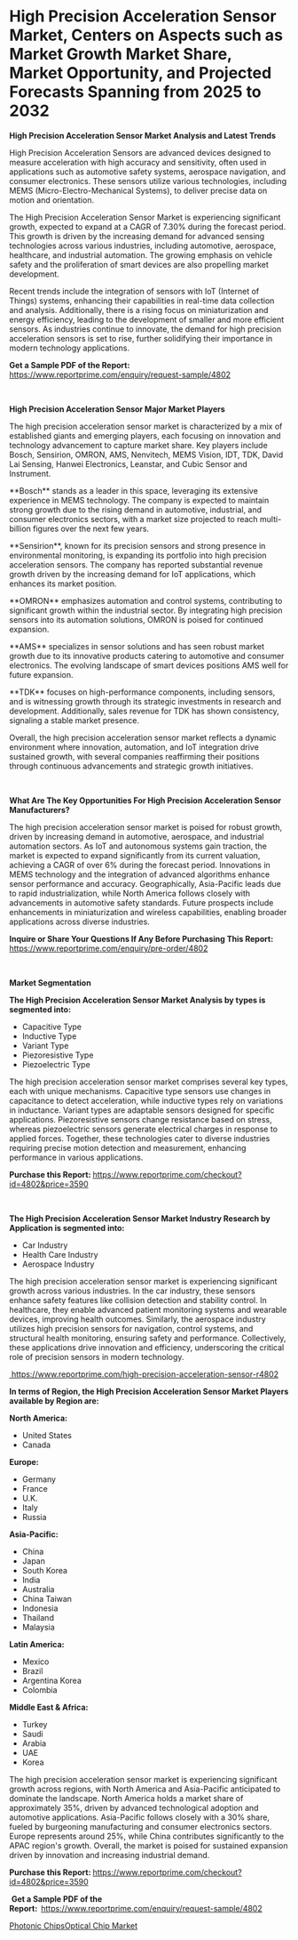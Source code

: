 <p><h1>High Precision Acceleration Sensor Market, Centers on Aspects such as Market Growth Market Share, Market Opportunity, and Projected Forecasts Spanning from 2025 to 2032</h1></p><p><strong>High Precision Acceleration Sensor Market Analysis and Latest Trends</strong></p>
<p><p>High Precision Acceleration Sensors are advanced devices designed to measure acceleration with high accuracy and sensitivity, often used in applications such as automotive safety systems, aerospace navigation, and consumer electronics. These sensors utilize various technologies, including MEMS (Micro-Electro-Mechanical Systems), to deliver precise data on motion and orientation.</p><p>The High Precision Acceleration Sensor Market is experiencing significant growth, expected to expand at a CAGR of 7.30% during the forecast period. This growth is driven by the increasing demand for advanced sensing technologies across various industries, including automotive, aerospace, healthcare, and industrial automation. The growing emphasis on vehicle safety and the proliferation of smart devices are also propelling market development.</p><p>Recent trends include the integration of sensors with IoT (Internet of Things) systems, enhancing their capabilities in real-time data collection and analysis. Additionally, there is a rising focus on miniaturization and energy efficiency, leading to the development of smaller and more efficient sensors. As industries continue to innovate, the demand for high precision acceleration sensors is set to rise, further solidifying their importance in modern technology applications.</p></p>
<p><strong>Get a Sample PDF of the Report:&nbsp;</strong> <a href="https://www.reportprime.com/enquiry/request-sample/4802?utm_campaign=3222&utm_medium=2&utm_source=Github&utm_content=ia&utm_term=19032025&utm_id=high-precision-acceleration-sensor">https://www.reportprime.com/enquiry/request-sample/4802</a></p>
<p>&nbsp;</p>
<p><strong>High Precision Acceleration Sensor Major Market Players</strong></p>
<p><p>The high precision acceleration sensor market is characterized by a mix of established giants and emerging players, each focusing on innovation and technology advancement to capture market share. Key players include Bosch, Sensirion, OMRON, AMS, Nenvitech, MEMS Vision, IDT, TDK, David Lai Sensing, Hanwei Electronics, Leanstar, and Cubic Sensor and Instrument.</p><p>**Bosch** stands as a leader in this space, leveraging its extensive experience in MEMS technology. The company is expected to maintain strong growth due to the rising demand in automotive, industrial, and consumer electronics sectors, with a market size projected to reach multi-billion figures over the next few years.</p><p>**Sensirion**, known for its precision sensors and strong presence in environmental monitoring, is expanding its portfolio into high precision acceleration sensors. The company has reported substantial revenue growth driven by the increasing demand for IoT applications, which enhances its market position.</p><p>**OMRON** emphasizes automation and control systems, contributing to significant growth within the industrial sector. By integrating high precision sensors into its automation solutions, OMRON is poised for continued expansion.</p><p>**AMS** specializes in sensor solutions and has seen robust market growth due to its innovative products catering to automotive and consumer electronics. The evolving landscape of smart devices positions AMS well for future expansion.</p><p>**TDK** focuses on high-performance components, including sensors, and is witnessing growth through its strategic investments in research and development. Additionally, sales revenue for TDK has shown consistency, signaling a stable market presence.</p><p>Overall, the high precision acceleration sensor market reflects a dynamic environment where innovation, automation, and IoT integration drive sustained growth, with several companies reaffirming their positions through continuous advancements and strategic growth initiatives.</p></p>
<p>&nbsp;</p>
<p><strong>What Are The Key Opportunities For High Precision Acceleration Sensor Manufacturers?</strong></p>
<p><p>The high precision acceleration sensor market is poised for robust growth, driven by increasing demand in automotive, aerospace, and industrial automation sectors. As IoT and autonomous systems gain traction, the market is expected to expand significantly from its current valuation, achieving a CAGR of over 6% during the forecast period. Innovations in MEMS technology and the integration of advanced algorithms enhance sensor performance and accuracy. Geographically, Asia-Pacific leads due to rapid industrialization, while North America follows closely with advancements in automotive safety standards. Future prospects include enhancements in miniaturization and wireless capabilities, enabling broader applications across diverse industries.</p></p>
<p><strong>Inquire or Share Your Questions If Any Before Purchasing This Report:</strong> <a href="https://www.reportprime.com/enquiry/pre-order/4802?utm_campaign=3222&utm_medium=2&utm_source=Github&utm_content=ia&utm_term=19032025&utm_id=high-precision-acceleration-sensor">https://www.reportprime.com/enquiry/pre-order/4802</a></p>
<p>&nbsp;</p>
<p><strong>Market Segmentation</strong></p>
<p><strong>The High Precision Acceleration Sensor Market Analysis by types is segmented into:</strong></p>
<p><ul><li>Capacitive Type</li><li>Inductive Type</li><li>Variant Type</li><li>Piezoresistive Type</li><li>Piezoelectric Type</li></ul></p>
<p><p>The high precision acceleration sensor market comprises several key types, each with unique mechanisms. Capacitive type sensors use changes in capacitance to detect acceleration, while inductive types rely on variations in inductance. Variant types are adaptable sensors designed for specific applications. Piezoresistive sensors change resistance based on stress, whereas piezoelectric sensors generate electrical charges in response to applied forces. Together, these technologies cater to diverse industries requiring precise motion detection and measurement, enhancing performance in various applications.</p></p>
<p><strong>Purchase this Report:&nbsp;</strong><a href="https://www.reportprime.com/checkout?id=4802&price=3590&utm_campaign=3222&utm_medium=2&utm_source=Github&utm_content=ia&utm_term=19032025&utm_id=high-precision-acceleration-sensor">https://www.reportprime.com/checkout?id=4802&price=3590</a></p>
<p>&nbsp;</p>
<p><strong>The High Precision Acceleration Sensor Market Industry Research by Application is segmented into:</strong></p>
<p><ul><li>Car Industry</li><li>Health Care Industry</li><li>Aerospace Industry</li></ul></p>
<p><p>The high precision acceleration sensor market is experiencing significant growth across various industries. In the car industry, these sensors enhance safety features like collision detection and stability control. In healthcare, they enable advanced patient monitoring systems and wearable devices, improving health outcomes. Similarly, the aerospace industry utilizes high precision sensors for navigation, control systems, and structural health monitoring, ensuring safety and performance. Collectively, these applications drive innovation and efficiency, underscoring the critical role of precision sensors in modern technology.</p></p>
<p><a href="https://www.reportprime.com/high-precision-acceleration-sensor-r4802?utm_campaign=3222&utm_medium=2&utm_source=Github&utm_content=ia&utm_term=19032025&utm_id=high-precision-acceleration-sensor">&nbsp;https://www.reportprime.com/high-precision-acceleration-sensor-r4802</a></p>
<p><strong>In terms of Region, the High Precision Acceleration Sensor Market Players available by Region are:</strong></p>
<p>
    <p> <strong> North America: </strong>
        <ul>
            <li>United States</li>
            <li>Canada</li>
        </ul>
        </p> 
    <p> <strong> Europe: </strong>
        <ul>
            <li>Germany</li>
            <li>France</li>
            <li>U.K.</li>
            <li>Italy</li>
            <li>Russia</li>
        </ul>
        </p> 
    <p> <strong> Asia-Pacific: </strong>
        <ul>
            <li>China</li>
            <li>Japan</li>
            <li>South Korea</li>
            <li>India</li>
            <li>Australia</li>
            <li>China Taiwan</li>
            <li>Indonesia</li>
            <li>Thailand</li>
            <li>Malaysia</li>
        </ul>
        </p> 
    <p> <strong> Latin America: </strong>
        <ul>
            <li>Mexico</li>
            <li>Brazil</li>
            <li>Argentina Korea</li>
            <li>Colombia</li>
        </ul>
        </p> 
    <p> <strong> Middle East & Africa: </strong>
        <ul>
            <li>Turkey</li>
            <li>Saudi</li>
            <li>Arabia</li>
            <li>UAE</li>
            <li>Korea</li>
        </ul>
    </p>
    </p>
<p><p>The high precision acceleration sensor market is experiencing significant growth across regions, with North America and Asia-Pacific anticipated to dominate the landscape. North America holds a market share of approximately 35%, driven by advanced technological adoption and automotive applications. Asia-Pacific follows closely with a 30% share, fueled by burgeoning manufacturing and consumer electronics sectors. Europe represents around 25%, while China contributes significantly to the APAC region's growth. Overall, the market is poised for sustained expansion driven by innovation and increasing industrial demand.</p></p>
<p><strong>Purchase this Report: </strong><a href="https://www.reportprime.com/checkout?id=4802&price=3590&utm_campaign=3222&utm_medium=2&utm_source=Github&utm_content=ia&utm_term=19032025&utm_id=high-precision-acceleration-sensor">https://www.reportprime.com/checkout?id=4802&price=3590</a></p>
<p>&nbsp;<strong>Get a Sample PDF of the Report:&nbsp;&nbsp;</strong><a href="https://www.reportprime.com/enquiry/request-sample/4802?utm_campaign=3222&utm_medium=2&utm_source=Github&utm_content=ia&utm_term=19032025&utm_id=high-precision-acceleration-sensor">https://www.reportprime.com/enquiry/request-sample/4802</a></p>
<p><strong></strong></p>
<p><p><a href="https://github.com/ijffseandy/Market-Research-Report-List-1/blob/main/photonic-chipsoptical-chip-market.md?utm_campaign=3222&utm_medium=2&utm_source=Github&utm_content=ia&utm_term=19032025&utm_id=high-precision-acceleration-sensor">Photonic ChipsOptical Chip Market</a></p></p>